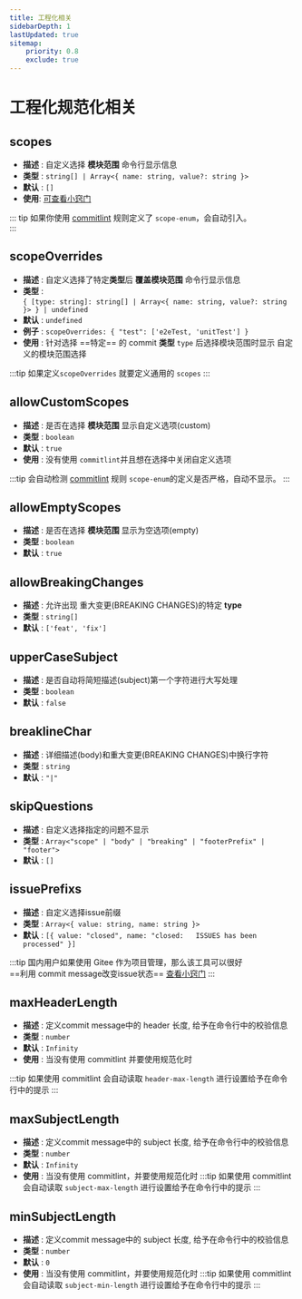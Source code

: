 ```yaml
---
title: 工程化相关
sidebarDepth: 1
lastUpdated: true
sitemap:
    priority: 0.8
    exclude: true
---
```


# 工程化规范化相关

## scopes

- **描述** : 自定义选择 **模块范围** 命令行显示信息
- **类型** : `string[] | Array<{ name: string, value?: string }>`
- **默认** : `[]`
- **使用**: [可查看小窍门](/zh/guide/recipes.html#scopes)


::: tip
如果你使用 [commitlint](https://github.com/conventional-changelog/commitlint) 规则定义了 `scope-enum`，会自动引入。<br>
:::

## scopeOverrides

- **描述** : 自定义选择了特定**类型**后 **覆盖模块范围** 命令行显示信息
- **类型** : <br>`{ [type: string]: string[] | Array<{ name: string, value?: string }> } | undefined`
- **默认** : `undefined`
- **例子** : `scopeOverrides: { "test": ['e2eTest, 'unitTest'] }`
- **使用** : 针对选择 ==特定== 的 commit **类型** `type` 后选择模块范围时显示 自定义的模块范围选择

:::tip
如果定义`scopeOverrides` 就要定义通用的 `scopes`
:::

## allowCustomScopes

- **描述** : 是否在选择 **模块范围** 显示自定义选项(custom)
- **类型** : `boolean`
- **默认** : `true`
- **使用** : 没有使用 `commitlint`并且想在选择中关闭自定义选项

:::tip
会自动检测 [commitlint](https://github.com/conventional-changelog/commitlint) 规则 `scope-enum`的定义是否严格，自动不显示。
:::

## allowEmptyScopes

- **描述** : 是否在选择 **模块范围** 显示为空选项(empty)
- **类型** : `boolean`
- **默认** : `true`


## allowBreakingChanges

- **描述** : 允许出现 重大变更(BREAKING CHANGES)的特定 **type**
- **类型** : `string[]`
- **默认** : `['feat', 'fix']`

## upperCaseSubject

- **描述** : 是否自动将简短描述(subject)第一个字符进行大写处理
- **类型** : `boolean`
- **默认** : `false`

## breaklineChar

- **描述** : 详细描述(body)和重大变更(BREAKING CHANGES)中换行字符
- **类型** : `string`
- **默认** : `"|"`

## skipQuestions

- **描述** : 自定义选择指定的问题不显示
- **类型** : `Array<"scope" | "body" | "breaking" | "footerPrefix" | "footer">`
- **默认** : `[]`

## issuePrefixs

- **描述** : 自定义选择issue前缀
- **类型** : `Array<{ value: string, name: string }>`
- **默认** : `[{ value: "closed", name: "closed:   ISSUES has been processed" }]`

:::tip
国内用户如果使用 Gitee 作为项目管理，那么该工具可以很好<br> ==利用 commit message改变issue状态== [查看小窍门](/zh/guide/recipes.html#issueprefixs)
:::

## maxHeaderLength

- **描述** : 定义commit message中的 header 长度, 给予在命令行中的校验信息
- **类型** : `number`
- **默认** : `Infinity`
- **使用** : 当没有使用 commitlint 并要使用规范化时

:::tip
如果使用 commitlint 会自动读取 `header-max-length` 进行设置给予在命令行中的提示
:::

## maxSubjectLength

- **描述** : 定义commit message中的 subject 长度, 给予在命令行中的校验信息
- **类型** : `number`
- **默认** : `Infinity`
- **使用** : 当没有使用 commitlint，并要使用规范化时
:::tip
如果使用 commitlint 会自动读取 `subject-max-length` 进行设置给予在命令行中的提示
:::

## minSubjectLength

- **描述** : 定义commit message中的 subject 长度, 给予在命令行中的校验信息
- **类型** : `number`
- **默认** : `0`
- **使用** : 当没有使用 commitlint，并要使用规范化时
:::tip
如果使用 commitlint 会自动读取 `subject-min-length` 进行设置给予在命令行中的提示
:::
